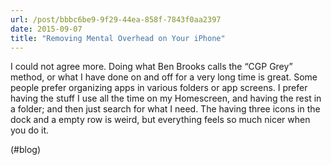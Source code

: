 ```yaml
---
url: /post/bbbc6be9-9f29-44ea-858f-7843f0aa2397
date: 2015-09-07
title: "Removing Mental Overhead on Your iPhone"
---
```


I could not agree more. Doing what Ben Brooks calls the &#8220;CGP Grey&#8221; method, or what I have done on and off for a very long time is great. Some people prefer organizing apps in various folders or app screens. I prefer having the stuff I use all the time on my Homescreen, and having the rest in a folder; and then just search for what I need. The having three icons in the dock and a empty row is weird, but everything feels so much nicer when you do it.



(#blog)